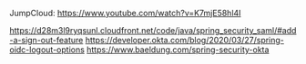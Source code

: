 JumpCloud: https://www.youtube.com/watch?v=K7mjE58hl4I

https://d28m3l9ryqsunl.cloudfront.net/code/java/spring_security_saml/#add-a-sign-out-feature
https://developer.okta.com/blog/2020/03/27/spring-oidc-logout-options
https://www.baeldung.com/spring-security-okta